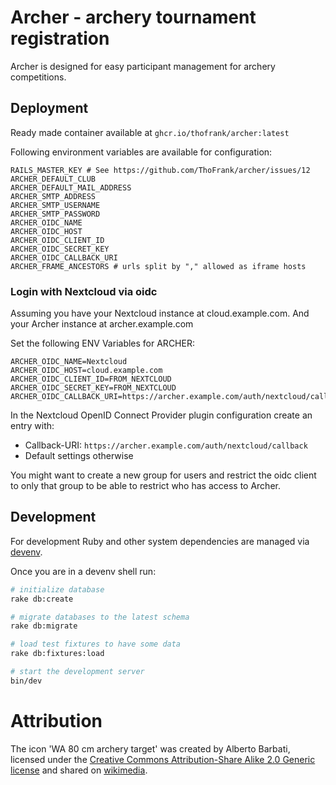 # Archer - archery tournament registration

Archer is designed for easy participant management for archery competitions.

## Deployment

Ready made container available at ``ghcr.io/thofrank/archer:latest``

Following environment variables are available for configuration:

```
RAILS_MASTER_KEY # See https://github.com/ThoFrank/archer/issues/12
ARCHER_DEFAULT_CLUB
ARCHER_DEFAULT_MAIL_ADDRESS
ARCHER_SMTP_ADDRESS
ARCHER_SMTP_USERNAME
ARCHER_SMTP_PASSWORD
ARCHER_OIDC_NAME
ARCHER_OIDC_HOST
ARCHER_OIDC_CLIENT_ID
ARCHER_OIDC_SECRET_KEY
ARCHER_OIDC_CALLBACK_URI
ARCHER_FRAME_ANCESTORS # urls split by "," allowed as iframe hosts
```

### Login with Nextcloud via oidc

Assuming you have your Nextcloud instance at cloud.example.com. And your Archer instance at archer.example.com

Set the following ENV Variables for ARCHER:
```
ARCHER_OIDC_NAME=Nextcloud
ARCHER_OIDC_HOST=cloud.example.com
ARCHER_OIDC_CLIENT_ID=FROM_NEXTCLOUD
ARCHER_OIDC_SECRET_KEY=FROM_NEXTCLOUD
ARCHER_OIDC_CALLBACK_URI=https://archer.example.com/auth/nextcloud/callback
```

In the Nextcloud OpenID Connect Provider plugin configuration create an entry with:

- Callback-URI: `https://archer.example.com/auth/nextcloud/callback`
- Default settings otherwise

You might want to create a new group for users and restrict the oidc client to only that group to be able to restrict who has access to Archer.

## Development

For development Ruby and other system dependencies are managed via [devenv](https://devenv.sh).

Once you are in a devenv shell run:

```bash
# initialize database
rake db:create

# migrate databases to the latest schema
rake db:migrate

# load test fixtures to have some data
rake db:fixtures:load

# start the development server
bin/dev
```

# Attribution

The icon 'WA 80 cm archery target' was created by Alberto Barbati, licensed under the [Creative Commons Attribution-Share Alike 2.0 Generic license](https://creativecommons.org/licenses/by-sa/2.0/deed.en) and shared on [wikimedia](https://commons.wikimedia.org/wiki/File:WA_80_cm_archery_target.svg).
